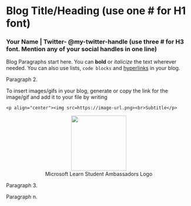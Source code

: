 # Blog Title/Heading (use one # for H1 font)
### Your Name | Twitter- @my-twitter-handle (use three # for H3 font. Mention any of your social handles in one line)

Blog Paragraphs start here. You can **bold** or _italicize_ the text wherever needed. You can also use lists, ```code blocks``` and [hyperlinks](https://github.com/microsoft/studentambassadors/tree/main/Ambassador-Blogs) in your blog. 

Paragraph 2.

To insert images/gifs in your blog, generate or copy the link for the image/gif and add it to your file by writing

```<p align="center"><img src=https://image-url.png><br>Subtitle</p>```

<p align="center"><img src=https://github.com/Vidushi-Gupta/studentambassadors/blob/main/Ambassador-Blogs/Assets/MS%20Learn%20Program%20Badge.png width=150 align='center'><br>Microsoft Learn Student Ambassadors Logo</p>

Paragraph 3.

Paragraph n.
